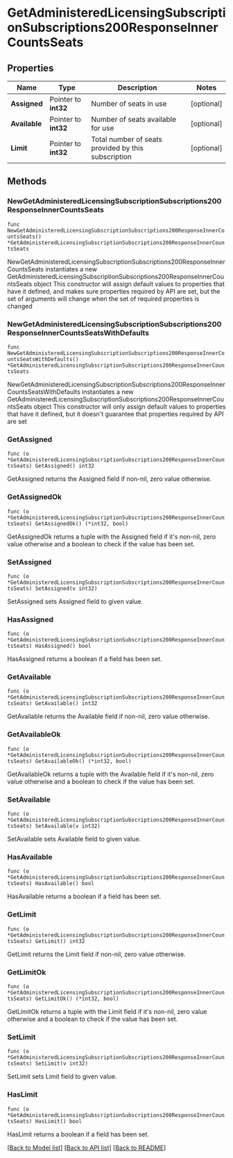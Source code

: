 # GetAdministeredLicensingSubscriptionSubscriptions200ResponseInnerCountsSeats

## Properties

Name | Type | Description | Notes
------------ | ------------- | ------------- | -------------
**Assigned** | Pointer to **int32** | Number of seats in use | [optional] 
**Available** | Pointer to **int32** | Number of seats available for use | [optional] 
**Limit** | Pointer to **int32** | Total number of seats provided by this subscription | [optional] 

## Methods

### NewGetAdministeredLicensingSubscriptionSubscriptions200ResponseInnerCountsSeats

`func NewGetAdministeredLicensingSubscriptionSubscriptions200ResponseInnerCountsSeats() *GetAdministeredLicensingSubscriptionSubscriptions200ResponseInnerCountsSeats`

NewGetAdministeredLicensingSubscriptionSubscriptions200ResponseInnerCountsSeats instantiates a new GetAdministeredLicensingSubscriptionSubscriptions200ResponseInnerCountsSeats object
This constructor will assign default values to properties that have it defined,
and makes sure properties required by API are set, but the set of arguments
will change when the set of required properties is changed

### NewGetAdministeredLicensingSubscriptionSubscriptions200ResponseInnerCountsSeatsWithDefaults

`func NewGetAdministeredLicensingSubscriptionSubscriptions200ResponseInnerCountsSeatsWithDefaults() *GetAdministeredLicensingSubscriptionSubscriptions200ResponseInnerCountsSeats`

NewGetAdministeredLicensingSubscriptionSubscriptions200ResponseInnerCountsSeatsWithDefaults instantiates a new GetAdministeredLicensingSubscriptionSubscriptions200ResponseInnerCountsSeats object
This constructor will only assign default values to properties that have it defined,
but it doesn't guarantee that properties required by API are set

### GetAssigned

`func (o *GetAdministeredLicensingSubscriptionSubscriptions200ResponseInnerCountsSeats) GetAssigned() int32`

GetAssigned returns the Assigned field if non-nil, zero value otherwise.

### GetAssignedOk

`func (o *GetAdministeredLicensingSubscriptionSubscriptions200ResponseInnerCountsSeats) GetAssignedOk() (*int32, bool)`

GetAssignedOk returns a tuple with the Assigned field if it's non-nil, zero value otherwise
and a boolean to check if the value has been set.

### SetAssigned

`func (o *GetAdministeredLicensingSubscriptionSubscriptions200ResponseInnerCountsSeats) SetAssigned(v int32)`

SetAssigned sets Assigned field to given value.

### HasAssigned

`func (o *GetAdministeredLicensingSubscriptionSubscriptions200ResponseInnerCountsSeats) HasAssigned() bool`

HasAssigned returns a boolean if a field has been set.

### GetAvailable

`func (o *GetAdministeredLicensingSubscriptionSubscriptions200ResponseInnerCountsSeats) GetAvailable() int32`

GetAvailable returns the Available field if non-nil, zero value otherwise.

### GetAvailableOk

`func (o *GetAdministeredLicensingSubscriptionSubscriptions200ResponseInnerCountsSeats) GetAvailableOk() (*int32, bool)`

GetAvailableOk returns a tuple with the Available field if it's non-nil, zero value otherwise
and a boolean to check if the value has been set.

### SetAvailable

`func (o *GetAdministeredLicensingSubscriptionSubscriptions200ResponseInnerCountsSeats) SetAvailable(v int32)`

SetAvailable sets Available field to given value.

### HasAvailable

`func (o *GetAdministeredLicensingSubscriptionSubscriptions200ResponseInnerCountsSeats) HasAvailable() bool`

HasAvailable returns a boolean if a field has been set.

### GetLimit

`func (o *GetAdministeredLicensingSubscriptionSubscriptions200ResponseInnerCountsSeats) GetLimit() int32`

GetLimit returns the Limit field if non-nil, zero value otherwise.

### GetLimitOk

`func (o *GetAdministeredLicensingSubscriptionSubscriptions200ResponseInnerCountsSeats) GetLimitOk() (*int32, bool)`

GetLimitOk returns a tuple with the Limit field if it's non-nil, zero value otherwise
and a boolean to check if the value has been set.

### SetLimit

`func (o *GetAdministeredLicensingSubscriptionSubscriptions200ResponseInnerCountsSeats) SetLimit(v int32)`

SetLimit sets Limit field to given value.

### HasLimit

`func (o *GetAdministeredLicensingSubscriptionSubscriptions200ResponseInnerCountsSeats) HasLimit() bool`

HasLimit returns a boolean if a field has been set.


[[Back to Model list]](../README.md#documentation-for-models) [[Back to API list]](../README.md#documentation-for-api-endpoints) [[Back to README]](../README.md)


